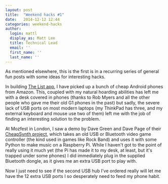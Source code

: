 ```yaml
---
layout: post
title:  "Weekend hacks #1"
date:   2014-12-12 12:44
categories: weekend-hacks
author:
  login: mattl
  display_as: Matt Lee
  title: Technical Lead
  email: ''
  first_name: ''
  last_name: ''
---
```

As mentioned elsewhere, this is the first is in a recurring series of
general fun posts with some ideas for interesting hacks.

In building [The List app](http://github.com/creativecommons/list), I
have picked up a bunch of cheap Android phones from Amazon. This,
coupled with my natural hoarding abilities has left me with a desk
covered in phones (thanks to Rob Myers and all the other people who
gave me their old G1 phones in the past) but sadly, the severe lack of
USB ports on most modern laptops (my ThinkPad has three, and my
external keyboard and mouse use two of them) left me with the job of
finding an interesting solution to the problem.

At Mozfest in London, I saw a demo by Dave Green and Dave Page of
their [CheapSynth project](http://cheapsynth.com), which takes an old
USB or Bluetooth video game controller (the kind used in games like
Rock Band) and uses it with some Python to make music on a Raspberry
Pi. While I haven't got to the point of really using it much yet (the
Pi has made it to my desk, at least, but it's trapped under some
phones) I did immediately plug in the supplied Bluetooth dongle, as it
gives me an extra USB port to play with.

Now I just need to see if the second USB hub I've ordered really will
let me have the 12 extra USB ports I so desperately need to feed my
phone habit.
